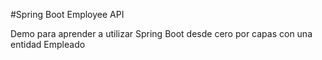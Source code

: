 #Spring Boot Employee API

Demo para aprender a utilizar Spring Boot desde cero por capas con una entidad Empleado
